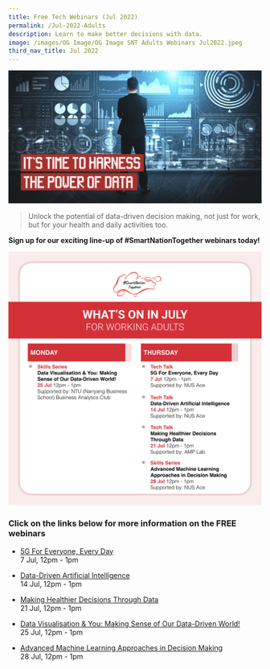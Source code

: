 ```yaml
---
title: Free Tech Webinars (Jul 2022)
permalink: /Jul-2022-Adults
description: Learn to make better decisions with data.
image: /images/OG Image/OG Image SNT Adults Webinars Jul2022.jpeg
third_nav_title: Jul 2022
---
```

![SNT Webinars - Jul 2022](/images/OG%20Image/OG%20Image%20SNT%20Adults%20Webinars%20Jul2022.jpeg)

> Unlock the potential of data-driven decision making, not just for work, but for your health and daily activities too.

**Sign up for our exciting line-up of #SmartNationTogether webinars today!**

![July webinars for working adults](/images/Jul%202022/Overview_WA.jpeg)
### Click on the links below for more information on the FREE webinars

* [5G For Everyone, Every Day](/working-adults/free-webinars/5g-jul2022)<br>
7 Jul,  12pm - 1pm
 
* [Data-Driven Artificial Intelligence](/working-adults/free-webinars/data-driven-ai-jul2022)<br>
 14 Jul, 12pm - 1pm  
 
* [Making Healthier Decisions Through Data](/working-adults/free-webinars/healthier-decisions-jul2022)<br>
 21 Jul, 12pm - 1pm
 
 * [Data Visualisation & You: Making Sense of Our Data-Driven World!](/working-adults/free-webinars/data-visualisation-jul2022)<br>
 25 Jul, 12pm - 1pm
 
 * [Advanced Machine Learning Approaches in Decision Making](/working-adults/free-webinars/machine-learning-jul2022)<br>
28 Jul, 12pm - 1pm
